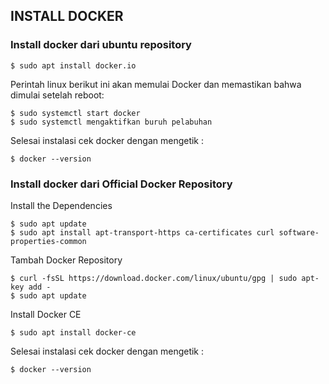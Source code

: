## INSTALL DOCKER

### Install docker dari ubuntu repository

```
$ sudo apt install docker.io
```

Perintah linux berikut ini akan memulai Docker dan memastikan bahwa dimulai setelah reboot:

```
$ sudo systemctl start docker
$ sudo systemctl mengaktifkan buruh pelabuhan
```

Selesai instalasi cek docker dengan mengetik :

```
$ docker --version
```

### Install docker dari Official Docker Repository

Install the Dependencies

```
$ sudo apt update
$ sudo apt install apt-transport-https ca-certificates curl software-properties-common
```

Tambah Docker Repository

```
$ curl -fsSL https://download.docker.com/linux/ubuntu/gpg | sudo apt-key add -
$ sudo apt update
```

Install Docker CE

```
$ sudo apt install docker-ce
```

Selesai instalasi cek docker dengan mengetik :

```
$ docker --version
```


